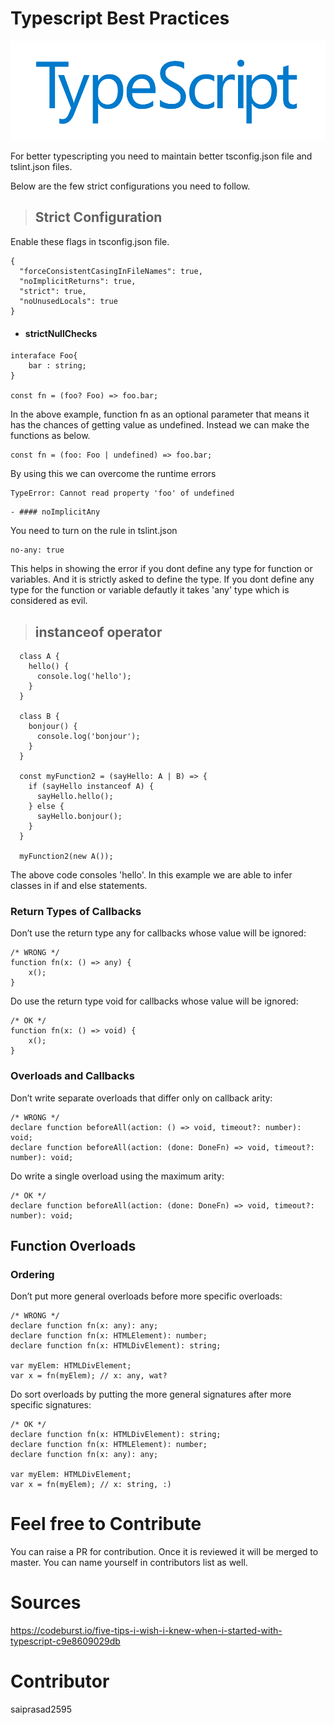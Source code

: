 # Typescript Best Practices

![Alt text](./typescript_logo.png "TypeScript")

For better typescripting you need to maintain better tsconfig.json file and tslint.json files.

Below are the few strict configurations you need to follow.

> ## Strict Configuration

 Enable these flags in tsconfig.json file.
```
{
  "forceConsistentCasingInFileNames": true,
  "noImplicitReturns": true,
  "strict": true,
  "noUnusedLocals": true
}
```
- #### strictNullChecks

```
interaface Foo{
    bar : string;
}

const fn = (foo? Foo) => foo.bar;
```
In the above example, function fn as an optional parameter that means it has the chances of getting value as undefined. Instead we can make the functions as below.

```
const fn = (foo: Foo | undefined) => foo.bar;
```
By using this we can overcome the runtime errors

```
TypeError: Cannot read property 'foo' of undefined
```

```
- #### noImplicitAny
```
You need to turn on the rule in tslint.json

```
no-any: true
```

This helps in showing the error if you dont define any type for function or variables. And it is strictly asked to define the type. If you dont define any type for the function or variable defautly it takes 'any' type which is considered as evil.

> ## instanceof operator
```
  class A {
    hello() {
      console.log('hello');
    }
  }

  class B {
    bonjour() {
      console.log('bonjour');
    }
  }

  const myFunction2 = (sayHello: A | B) => {
    if (sayHello instanceof A) {
      sayHello.hello();
    } else {
      sayHello.bonjour();
    }
  }

  myFunction2(new A());
```

The above code consoles 'hello'. In this example we are able to infer classes in if and else statements.

### Return Types of Callbacks
Don’t use the return type any for callbacks whose value will be ignored:
```
/* WRONG */
function fn(x: () => any) {
    x();
}
```
Do use the return type void for callbacks whose value will be ignored:
```
/* OK */
function fn(x: () => void) {
    x();
}
```

### Overloads and Callbacks
Don’t write separate overloads that differ only on callback arity:
```
/* WRONG */
declare function beforeAll(action: () => void, timeout?: number): void;
declare function beforeAll(action: (done: DoneFn) => void, timeout?: number): void;
```
Do write a single overload using the maximum arity:
```
/* OK */
declare function beforeAll(action: (done: DoneFn) => void, timeout?: number): void;
```

## Function Overloads
### Ordering
Don’t put more general overloads before more specific overloads:
```
/* WRONG */
declare function fn(x: any): any;
declare function fn(x: HTMLElement): number;
declare function fn(x: HTMLDivElement): string;

var myElem: HTMLDivElement;
var x = fn(myElem); // x: any, wat?
```
Do sort overloads by putting the more general signatures after more specific signatures:
```
/* OK */
declare function fn(x: HTMLDivElement): string;
declare function fn(x: HTMLElement): number;
declare function fn(x: any): any;

var myElem: HTMLDivElement;
var x = fn(myElem); // x: string, :)
```
# Feel free to Contribute

You can raise a PR for contribution. Once it is reviewed it will be merged to master. You can name yourself in contributors list as well.


# Sources
https://codeburst.io/five-tips-i-wish-i-knew-when-i-started-with-typescript-c9e8609029db

# Contributor
saiprasad2595